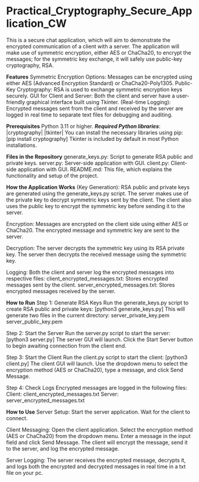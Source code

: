 # Practical_Cryptography_Secure_Application_CW
This is a secure chat application, which will aim to demonstrate the encrypted communication of a client with a server. The application will make use of symmetric encryption, either AES or ChaCha20, to encrypt the messages; for the symmetric key exchange, it will safely use public-key cryptography, RSA.

**Features**
Symmetric Encryption Options: Messages can be encrypted using either AES (Advanced Encryption Standard) or ChaCha20-Poly1305.
Public-Key Cryptography: RSA is used to exchange symmetric encryption keys securely.
GUI for Client and Server: Both the client and server have a user-friendly graphical interface built using Tkinter.
(Real-time Logging): Encrypted messages sent from the client and received by the server are logged in real time to separate text files for debugging and auditing.

**Prerequisites**
Python 3.11 or higher.
***Required Python libraries***:
|cryptography|
|tkinter|
You can install the necessary libraries using pip:
[pip install cryptography]
Tkinter is included by default in most Python installations.

**Files in the Repository**
generate_keys.py: Script to generate RSA public and private keys.
server.py: Server-side application with GUI.
client.py: Client-side application with GUI.
README.md: This file, which explains the functionality and setup of the project.

**How the Application Works**
(Key Generation):
RSA public and private keys are generated using the generate_keys.py script.
The server makes use of the private key to decrypt symmetric keys sent by the client.
The client also uses the public key to encrypt the symmetric key before sending it to the server.

Encryption:
Messages are encrypted on the client side using either AES or ChaCha20.
The encrypted message and symmetric key are sent to the server.

Decryption:
The server decrypts the symmetric key using its RSA private key.
The server then decrypts the received message using the symmetric key.

Logging:
Both the client and server log the encrypted messages into respective files:
client_encrypted_messages.txt: Stores encrypted messages sent by the client.
server_encrypted_messages.txt: Stores encrypted messages received by the server.

**How to Run**
Step 1: Generate RSA Keys
Run the generate_keys.py script to create RSA public and private keys:
[python3 generate_keys.py]
This will generate two files in the current directory:
server_private_key.pem
server_public_key.pem

Step 2: Start the Server
Run the server.py script to start the server:
[python3 server.py]
The server GUI will launch. Click the Start Server button to begin awaiting connection from the client end.

Step 3: Start the Client
Run the client.py script to start the client:
[python3 client.py]
The client GUI will launch. Use the dropdown menu to select the encryption method (AES or ChaCha20), type a message, and click Send Message.

Step 4: Check Logs
Encrypted messages are logged in the following files:
Client: client_encrypted_messages.txt
Server: server_encrypted_messages.txt

**How to Use**
Server Setup:
Start the server application.
Wait for the client to connect.

Client Messaging:
Open the client application.
Select the encryption method (AES or ChaCha20) from the dropdown menu.
Enter a message in the input field and click Send Message.
The client will encrypt the message, send it to the server, and log the encrypted message.

Server Logging:
The server receives the encrypted message, decrypts it, and logs both the encrypted and decrypted messages in real time in a txt file on your pc.

